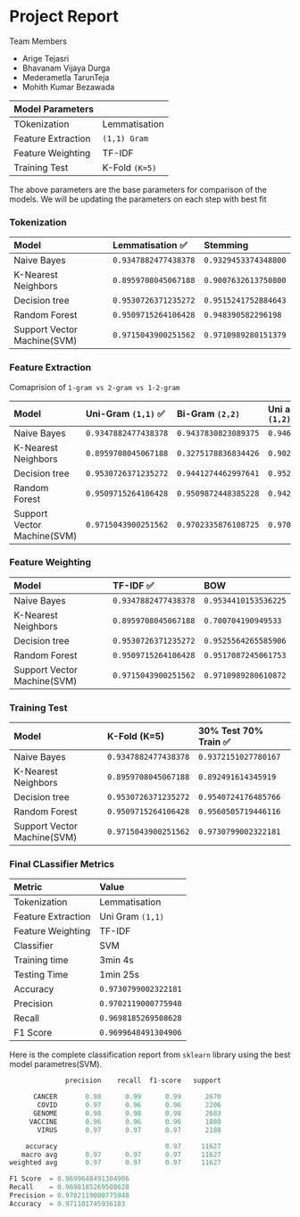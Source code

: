 # Project Report

Team Members
* Arige Tejasri
* Bhavanam Vijaya Durga
* Mederametla TarunTeja
* Mohith Kumar Bezawada


| Model Parameters   |                |
| :----------------- | :------------- |
| TOkenization       | Lemmatisation  |
| Feature Extraction | `(1,1) Gram`   |
| Feature Weighting  | TF-IDF         |
| Training Test      | K-Fold `(K=5)` |

The above parameters are the base parameters for comparison of the models. We will be updating the parameters on each step with best fit

### Tokenization

| Model                       | Lemmatisation ✅     | Stemming             |
| :-------------------------- | :------------------- | :------------------- |
| Naive Bayes                 | `0.9347882477438378` | `0.9329453374348800` |
| K-Nearest Neighbors         | `0.8959708045067188` | `0.9007632613750800` |
| Decision tree               | `0.9530726371235272` | `0.9515241752884643` |
| Random Forest               | `0.9509715264106428` | `0.948390582296198`  |
| Support Vector Machine(SVM) | `0.9715043900251562` | `0.9710989280151379` |

### Feature Extraction

Comaprision of `1-gram vs 2-gram vs 1-2-gram`

| Model                       | Uni-Gram `(1,1)` ✅  | Bi-Gram `(2,2)`      | Uni and Bi-Gram `(1,2)` |
| :-------------------------- | :------------------- | :------------------- | :---------------------- |
| Naive Bayes                 | `0.9347882477438378` | `0.9437830823089375` | `0.9463633198068354`    |
| K-Nearest Neighbors         | `0.8959708045067188` | `0.3275178836834426` | `0.9020532102642846`    |
| Decision tree               | `0.9530726371235272` | `0.9441274462997641` | `0.9527039599402773`    |
| Random Forest               | `0.9509715264106428` | `0.9509872448385228` | `0.9421612478576439`    |
| Support Vector Machine(SVM) | `0.9715043900251562` | `0.9702335876108725` | `0.9707257036864661`    |

### Feature Weighting

| Model                       | TF-IDF ✅            | BOW                  |
| :-------------------------- | :------------------- | :------------------- |
| Naive Bayes                 | `0.9347882477438378` | `0.9534410153536225` |
| K-Nearest Neighbors         | `0.8959708045067188` | `0.700704190949533`  |
| Decision tree               | `0.9530726371235272` | `0.9525564265585906` |
| Random Forest               | `0.9509715264106428` | `0.9517087245061753` |
| Support Vector Machine(SVM) | `0.9715043900251562` | `0.9710989280610872` |

### Training Test

| Model                       | K-Fold (K=5)         | 30% Test 70% Train ✅ |
| :-------------------------- | :------------------- | :-------------------- |
| Naive Bayes                 | `0.9347882477438378` | `0.9372151027780167`  |
| K-Nearest Neighbors         | `0.8959708045067188` | `0.892491614345919`   |
| Decision tree               | `0.9530726371235272` | `0.9540724176485766`  |
| Random Forest               | `0.9509715264106428` | `0.9560505719446116`  |
| Support Vector Machine(SVM) | `0.9715043900251562` | `0.9730799002322181`  |

### Final CLassifier Metrics

| Metric             | Value                |
| :----------------- | :------------------- |
| Tokenization       | Lemmatisation        |
| Feature Extraction | Uni Gram `(1,1)`     |
| Feature Weighting  | TF-IDF               |
| Classifier         | SVM                  |
| Training time      | 3min 4s              |
| Testing Time       | 1min 25s             |
| Accuracy           | `0.9730799002322181` |
| Precision          | `0.9702119000775948` |
| Recall             | `0.9698185269508628` |
| F1 Score           | `0.9699648491304906` |

Here is the complete classification report from `sklearn` library using the best model parametres(SVM).

```python
              precision    recall  f1-score   support

      CANCER       0.98      0.99      0.99      2670
       COVID       0.97      0.96      0.96      2206
      GENOME       0.98      0.98      0.98      2683
     VACCINE       0.96      0.96      0.96      1880
       VIRUS       0.97      0.97      0.97      2188

    accuracy                           0.97     11627
   macro avg       0.97      0.97      0.97     11627
weighted avg       0.97      0.97      0.97     11627

F1 Score  = 0.9699648491304906
Recall    = 0.9698185269508628
Precision = 0.9702119000775948
Accuracy  = 0.971101745936183
```
